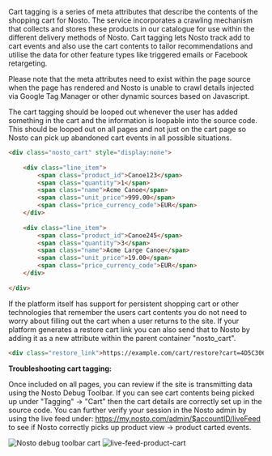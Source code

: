 Cart tagging is a series of meta attributes that describe the contents of the shopping cart for Nosto. The service incorporates a crawling mechanism that collects and stores these products in our catalogue for use within the different delivery methods of Nosto. Cart tagging lets Nosto track add to cart events and also use the cart contents to tailor recommendations and utilise the data for other feature types like triggered emails or Facebook retargeting. 

Please note that the meta attributes need to exist within the page source when the page has rendered and Nosto is unable to crawl details injected via Google Tag Manager or other dynamic sources based on Javascript.

The cart tagging should be looped out whenever the user has added something in the cart and the information is loopable into the source code. This should be looped out on all pages and not just on the cart page so Nosto can pick up abandoned cart events in all possible situations. 

```html
<div class="nosto_cart" style="display:none">
 
    <div class="line_item">
        <span class="product_id">Canoe123</span>
        <span class="quantity">1</span>
        <span class="name">Acme Canoe</span>
        <span class="unit_price">999.00</span>
        <span class="price_currency_code">EUR</span>
    </div>
 
    <div class="line_item">
        <span class="product_id">Canoe245</span>
        <span class="quantity">3</span>
        <span class="name">Acme Large Canoe</span>
        <span class="unit_price">19.00</span>
        <span class="price_currency_code">EUR</span>
    </div>
 
</div>

```
If the platform itself has support for persistent shopping cart or other technologies that remember the users cart contents you do not need to worry about filling out the cart when a user returns to the site. If your platform generates a restore cart link you can also send that to Nosto by adding it as a new attribute within the parent container "nosto_cart". 

```html
<div class="restore_link">https://example.com/cart/restore?cart=4D5C3060-1334-4C63-B6FA-D9D342D88B08</div>
```

**Troubleshooting cart tagging:**

Once included on all pages, you can review if the site is transmitting data using the Nosto Debug Toolbar. If you can see cart contents being picked up under "Tagging" → "Cart" then the cart details are correctly set up in the source code. You can further verify your session in the Nosto admin by using the live feed under: https://my.nosto.com/admin/$accountID/liveFeed to see if Nosto correctly picks up product view → product carted events. 

![Nosto debug toolbar cart](https://nosto-campaign-assets.s3.amazonaws.com/images/nosto-embed-script-cart.png)
![live-feed-product-cart](https://nosto-campaign-assets.s3.amazonaws.com/images/live-feed-cart.png)